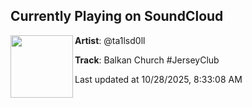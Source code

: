 ## Currently Playing on SoundCloud

[<img align="left" width="100" src="https://i1.sndcdn.com/artworks-uzMOKNusdAnHyrzK-uwauOg-t500x500.jpg">](https://soundcloud.com/ta2lsd0ll/balkan-church-jerseyclub)

**Artist**: @ta1lsd0ll 

**Track**: Balkan Church #JerseyClub

Last updated at 10/28/2025, 8:33:08 AM
